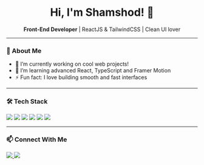 <h1 align="center">Hi, I'm Shamshod! 👋</h1>

<p align="center">
  <b>Front-End Developer</b> | ReactJS & TailwindCSS | Clean UI lover
</p>

---

### 🚀 About Me
- 🔭 I’m currently working on cool web projects!
- 🌱 I’m learning advanced React, TypeScript and Framer Motion
- ⚡ Fun fact: I love building smooth and fast interfaces

---

### 🛠️ Tech Stack

<p align="left">
  <img src="https://img.shields.io/badge/HTML5-E34F26?style=flat&logo=html5&logoColor=white" />
  <img src="https://img.shields.io/badge/CSS3-1572B6?style=flat&logo=css3&logoColor=white" />
  <img src="https://img.shields.io/badge/JavaScript-F7DF1E?style=flat&logo=javascript&logoColor=black" />
  <img src="https://img.shields.io/badge/React-20232A?style=flat&logo=react&logoColor=61DAFB" />
  <img src="https://img.shields.io/badge/Tailwind-06B6D4?style=flat&logo=tailwindcss&logoColor=white" />
  <img src="https://img.shields.io/badge/Git-F05032?style=flat&logo=git&logoColor=white" />
</p>

---

### 📫 Connect With Me

<p align="left">
  <a href="https://t.me/front_developerr" target="_blank">
    <img src="https://img.shields.io/badge/Telegram-2CA5E0?style=flat&logo=telegram&logoColor=white" />
  </a>
<!--   <a href="https://youtube.com/@ShamshodYouTube" target="_blank">
    <img src="https://img.shields.io/badge/YouTube-FF0000?style=flat&logo=youtube&logoColor=white" />
  </a>
  <a href="mailto:shamshodwebdev@gmail.com" target="_blank">
    <img src="https://img.shields.io/badge/Gmail-D14836?style=flat&logo=gmail&logoColor=white" />
  </a> -->
  <a href="https://shamshodportfolio.netlify.app" target="_blank">
    <img src="https://img.shields.io/badge/Portfolio-000000?style=flat&logo=web&logoColor=white" />
  </a>
</p>
